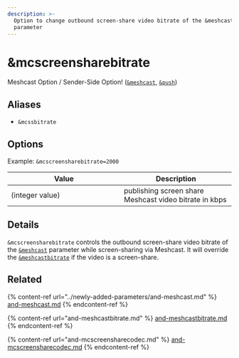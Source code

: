 ```yaml
---
description: >-
  Option to change outbound screen-share video bitrate of the &meshcast
  parameter
---
```


# \&mcscreensharebitrate

Meshcast Option / Sender-Side Option! ([`&meshcast`](../newly-added-parameters/and-meshcast.md), [`&push`](../source-settings/push.md))

## Aliases

* `&mcssbitrate`

## Options

Example: `&mcscreensharebitrate=2000`

<table><thead><tr><th width="238">Value</th><th>Description</th></tr></thead><tbody><tr><td>(integer value)</td><td>publishing screen share Meshcast video bitrate in kbps</td></tr></tbody></table>

## Details

`&mcscreensharebitrate` controls the outbound screen-share video bitrate of the [`&meshcast`](../newly-added-parameters/and-meshcast.md) parameter while screen-sharing via Meshcast. It will override the [`&meshcastbitrate`](and-meshcastbitrate.md) if the video is a screen-share.

## Related

{% content-ref url="../newly-added-parameters/and-meshcast.md" %}
[and-meshcast.md](../newly-added-parameters/and-meshcast.md)
{% endcontent-ref %}

{% content-ref url="and-meshcastbitrate.md" %}
[and-meshcastbitrate.md](and-meshcastbitrate.md)
{% endcontent-ref %}

{% content-ref url="and-mcscreensharecodec.md" %}
[and-mcscreensharecodec.md](and-mcscreensharecodec.md)
{% endcontent-ref %}
